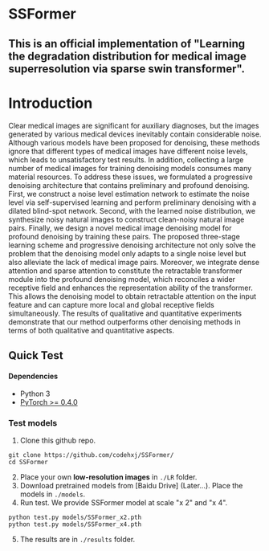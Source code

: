 # SSFormer
##  This is an official implementation of "Learning the degradation distribution for medical image superresolution via sparse swin transformer".

# Introduction

Clear medical images are significant for auxiliary diagnoses, but the images generated by various medical devices inevitably contain considerable noise. Although various models have been proposed for denoising, these methods ignore that different types of medical images have different noise levels, which leads to unsatisfactory test results. In addition, collecting a large number of medical images for training denoising models consumes many material resources. To address these issues, we formulated a progressive denoising architecture that contains preliminary and profound denoising. First, we construct a noise level estimation network to estimate the noise level via self-supervised learning and perform preliminary denoising with a dilated blind-spot network. Second, with the learned noise distribution, we synthesize noisy natural images to construct clean-noisy natural image pairs. Finally, we design a novel medical image denoising model for profound denoising by training these pairs. The proposed three-stage learning scheme and progressive denoising architecture not only solve the problem that the denoising model only adapts to a single noise level but also alleviate the lack of medical image pairs. Moreover, we integrate dense attention and sparse attention to constitute the retractable transformer module into the profound denoising model, which reconciles a wider receptive field and enhances the representation ability of the transformer. This allows the denoising model to obtain retractable attention on the input feature and can capture more local and global receptive fields simultaneously. The results of qualitative and quantitative experiments demonstrate that our method outperforms other denoising methods in terms of both qualitative and quantitative aspects.

## Quick Test
#### Dependencies
- Python 3
- [PyTorch >= 0.4.0](https://pytorch.org/)


### Test models
1. Clone this github repo. 
```
git clone https://github.com/codehxj/SSFormer/
cd SSFormer
```
2. Place your own **low-resolution images** in `./LR` folder.  
3. Download pretrained models from [Baidu Drive] (Later...). Place the models in `./models`. 
4. Run test. We provide SSFormer model at scale "x 2" and "x 4".
```
python test.py models/SSFormer_x2.pth
python test.py models/SSFormer_x4.pth
```
5. The results are in `./results` folder.

